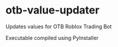 # otb-value-updater
Updates values for OTB Roblox Trading Bot

Executable compiled using PyInstaller
